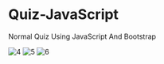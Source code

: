 # Quiz-JavaScript

Normal Quiz Using JavaScript And Bootstrap

![4](https://github.com/Niraj-Koli/Quiz-JavaScript/assets/113058131/15f6df21-2da4-4c75-858e-7a137d4770d3)
![5](https://github.com/Niraj-Koli/Quiz-JavaScript/assets/113058131/4bc0635b-6990-4db3-a894-9d566485c312)
![6](https://github.com/Niraj-Koli/Quiz-JavaScript/assets/113058131/884f9176-4562-42a0-8306-490b9a5f1a79)
